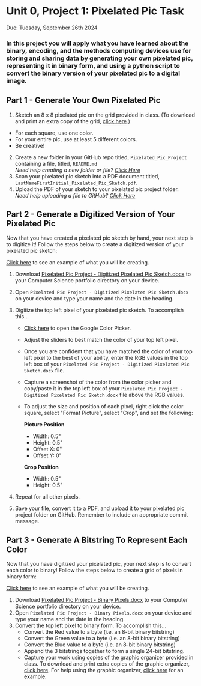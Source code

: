 # Unit 0, Project 1: Pixelated Pic Task
Due: Tuesday, September 26th 2024

### In this project you will apply what you have learned about the binary, encoding, and the methods computing devices use for storing and sharing data by generating your own pixelated pic, representing it in binary form, and using a python script to convert the binary version of your pixelated pic to a digital image.

## Part 1 - Generate Your Own Pixelated Pic

1. Sketch an 8 x 8 pixelated pic on the grid provided in class. (To download and print an extra copy of the grid, [click here](https://github.com/MrJSwotinsky/AP_Computer_Science_Principles/blob/main/Unit_0_Digital_Information/Projects/Pixelated_Pic_Project/Pixelated%20Pic%20Project%20-%20Pixelated%20Pic%20Sketch.pdf).)
  * For each square, use one color.
  * For your entire pic, use at least 5 different colors.
  * Be creative!
2. Create a new folder in your GitHub repo titled, `Pixelated_Pic_Project` containing a file, titled, `README.md`<br>*Need help creating a new folder or file? [Click Here](https://github.com/MrJSwotinsky/AP_Computer_Science_Principles/blob/main/Resources/How_To_Create_Folders_and_Files.md)*
3. Scan your pixelated pic sketch into a PDF document titled, `LastNameFirstInitial_Pixelated_Pic_Sketch.pdf`.
4. Upload the PDF of your sketch to your pixelated pic project folder.<br>*Need help uploading a file to GitHub? [Click Here](https://github.com/MrJSwotinsky/AP_Computer_Science_Principles/blob/main/Resources/How_To_Upload_a_File_to_GitHub.md)*

## Part 2 - Generate a Digitized Version of Your Pixelated Pic

Now that you have created a pixelated pic sketch by hand, your next step is to digitize it!  Follow the steps below to create a digitized version of your pixelated pic sketch:

[Click here](https://github.com/MrJSwotinsky/AP_Computer_Science_Principles/blob/main/Unit_0_Digital_Information/Projects/Pixelated_Pic_Project/Pixelated%20Pic%20Project%20-%20Digitized%20Pixelated%20Pic%20Sketch%20Example.pdf) to see an example of what you will be creating.

1. Download [Pixelated Pic Project - Digitized Pixelated Pic Sketch.docx](https://github.com/MrJSwotinsky/AP_Computer_Science_Principles/blob/main/Unit_0_Digital_Information/Projects/Pixelated_Pic_Project/Pixelated%20Pic%20Project%20-%20Digitized%20Pixelated%20Pic%20Sketch.docx) to your Computer Science portfolio directory on your device.
2. Open `Pixelated Pic Project - Digitized Pixelated Pic Sketch.docx` on your device and type your name and the date in the heading.
3. Digitize the top left pixel of your pixelated pic sketch.  To accomplish this...
   * [Click here](https://www.google.com/search?q=google+color+picker&rlz=1C1CHBF_enUS904US904&oq=google+color+picker&gs_lcrp=EgZjaHJvbWUqDggAEEUYJxg7GIAEGIoFMg4IABBFGCcYOxiABBiKBTIHCAEQABiABDIHCAIQABiABDIHCAMQABiABDIHCAQQABiABDIHCAUQABiABDIHCAYQABiABDIHCAcQABiABDIHCAgQABiABDIHCAkQABiABNIBCDI3NzJqMGo5qAIAsAIB&sourceid=chrome&ie=UTF-8) to open the Google Color Picker.
   * Adjust the sliders to best match the color of your top left pixel.
   * Once you are confident that you have matched the color of your top left pixel to the best of your ability, enter the RGB values in the top left box of your `Pixelated Pic Project - Digitized Pixelated Pic Sketch.docx` file.
   * Capture a screenshot of the color from the color picker and copy/paste it in the top left box of your `Pixelated Pic Project - Digitized Pixelated Pic Sketch.docx` file above the RGB values.
   * To adjust the size and position of each pixel, right click the color square, select "Format Picture", select "Crop", and set the following:

     **Picture Position**
     * Width: 0.5"
     * Height: 0.5"
     * Offset X: 0"
     * Offset Y: 0"
     
     **Crop Position**
     * Width: 0.5"
     * Height: 0.5"
    
4. Repeat for all other pixels.
5. Save your file, convert it to a PDF, and upload it to your pixelated pic project folder on GitHub.  Remember to include an appropriate commit message.

## Part 3 - Generate A Bitstring To Represent Each Color

Now that you have digitized your pixelated pic, your next step is to convert each color to binary!  Follow the steps below to create a grid of pixels in binary form:

[Click here](https://github.com/MrJSwotinsky/AP_Computer_Science_Principles/blob/main/Unit_0_Digital_Information/Projects/Pixelated_Pic_Project/Pixelated%20Pic%20Project%20-%20Binary%20Pixels%20Example.pdf) to see an example of what you will be creating.

1. Download [Pixelated Pic Project - Binary Pixels.docx](https://github.com/MrJSwotinsky/AP_Computer_Science_Principles/blob/main/Unit_0_Digital_Information/Projects/Pixelated_Pic_Project/Pixelated%20Pic%20Project%20-%20Binary%20Pixels.docx) to your Computer Science portfolio directory on your device.
2. Open `Pixelated Pic Project - Binary Pixels.docx` on your device and type your name and the date in the heading.
3. Convert the top left pixel to binary form.  To accomplish this...
    *  Convert the Red value to a byte (i.e. an 8-bit binary bitstring)
    *  Convert the Green value to a byte (i.e. an 8-bit binary bitstring)
    *  Convert the Blue value to a byte (i.e. an 8-bit binary bitstring)
    *  Append the 3 bitstrings together to form a single 24-bit bitstring.
    *  Capture your work using copies of the graphic organizer provided in class. To download and print extra copies of the graphic organizer, [click here](https://github.com/MrJSwotinsky/AP_Computer_Science_Principles/blob/main/Unit_0_Digital_Information/Projects/Pixelated_Pic_Project/Pixelated%20Pic%20Project%20-%20Graphic%20Organizer.pdf).  For help using the graphic organizer, [click here](https://github.com/MrJSwotinsky/AP_Computer_Science_Principles/blob/main/Unit_0_Digital_Information/Projects/Pixelated_Pic_Project/Pixelated%20Pic%20Project%20-%20Graphic%20Organizer%20Example.pdf) for an example.

